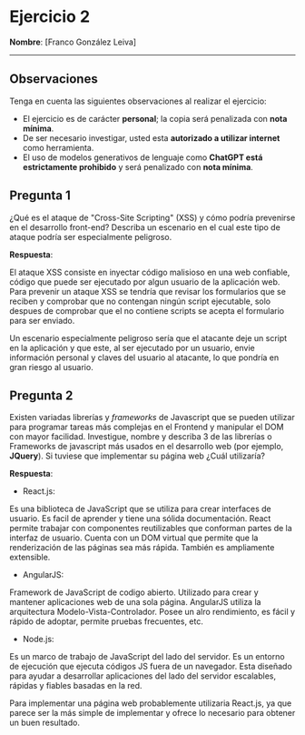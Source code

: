 # Ejercicio 2
**Nombre**: [Franco González Leiva]

---

## Observaciones
Tenga en cuenta las siguientes observaciones al realizar el ejercicio:

- El ejercicio es de carácter **personal**; la copia será penalizada con **nota mínima**.
- De ser necesario investigar, usted esta **autorizado a utilizar internet** como herramienta.
- El uso de modelos generativos de lenguaje como **ChatGPT está estrictamente prohibido** y será penalizado con **nota mínima**. 

## Pregunta 1

¿Qué es el ataque de "Cross-Site Scripting" (XSS) y cómo podría prevenirse en el desarrollo front-end? Describa un escenario en el cual este tipo de ataque podría ser especialmente peligroso.

**Respuesta**:

El ataque XSS consiste en inyectar código malisioso en una web confiable, código que puede ser ejecutado por algun usuario de la aplicación web. Para prevenir un ataque XSS se tendría que revisar los formularios que se reciben y comprobar que no contengan ningún script ejecutable, solo despues de comprobar que el no contiene scripts se acepta el formulario para ser enviado.

Un escenario especialmente peligroso sería que el atacante deje un script en la aplicación y que este, al ser ejecutado por un usuario, envie información personal y claves del usuario al atacante, lo que pondría en gran riesgo al usuario.



## Pregunta 2
Existen variadas librerías y *frameworks* de Javascript que se pueden utilizar para programar tareas más complejas en el Frontend y manipular el DOM con mayor facilidad. Investigue, nombre y describa 3 de las librerías o Frameworks de javascript más usados en el desarrollo web (por ejemplo, **JQuery**). Si tuviese que implementar su página web ¿Cuál utilizaría?   

**Respuesta**:

- React.js:

Es una biblioteca de JavaScript que se utiliza para crear interfaces de usuario. Es facil de aprender y tiene una sólida documentación. React permite trabajar con componentes reutilizables que conforman partes de la interfaz de usuario. Cuenta con un DOM virtual que permite que la renderización de las páginas sea más rápida. También es ampliamente extensible.

- AngularJS:

Framework de JavaScript de codigo abierto. Utilizado para crear y mantener aplicaciones web de una sola página. AngularJS utiliza la arquitectura Modelo-Vista-Controlador. Posee un alro rendimiento, es fácil y rápido de adoptar, permite pruebas frecuentes, etc.  

- Node.js:

Es un marco de trabajo de JavaScript del lado del servidor. Es un entorno de ejecución que ejecuta códigos JS fuera de un navegador. Esta diseñado para ayudar a desarrollar aplicaciones del lado del servidor escalables, rápidas y fiables basadas en la red.


Para implementar una página web probablemente utilizaria React.js, ya que parece ser la más simple de implementar y ofrece lo necesario para obtener un buen resultado.
